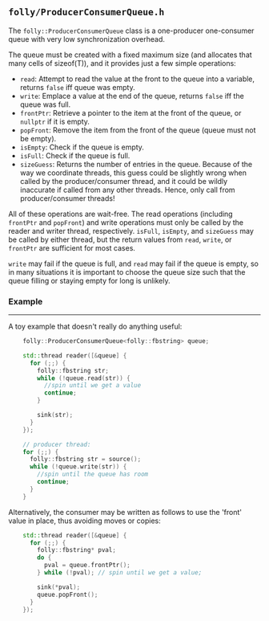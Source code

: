 `folly/ProducerConsumerQueue.h`
-------------------------------

The `folly::ProducerConsumerQueue` class is a one-producer
one-consumer queue with very low synchronization overhead.

The queue must be created with a fixed maximum size (and allocates
that many cells of sizeof(T)), and it provides just a few simple
operations:

 * `read`: Attempt to read the value at the front to the queue into a variable,
           returns `false` iff queue was empty.
 * `write`: Emplace a value at the end of the queue, returns `false` iff the
            queue was full.
 * `frontPtr`: Retrieve a pointer to the item at the front of the queue, or
               `nullptr` if it is empty.
 * `popFront`: Remove the item from the front of the queue (queue must not be
               empty).
 * `isEmpty`: Check if the queue is empty.
 * `isFull`: Check if the queue is full.
 * `sizeGuess`: Returns the number of entries in the queue. Because of the
                way we coordinate threads, this guess could be slightly wrong
                when called by the producer/consumer thread, and it could be
                wildly inaccurate if called from any other threads. Hence,
                only call from producer/consumer threads!

All of these operations are wait-free.  The read operations (including
`frontPtr` and `popFront`) and write operations must only be called by the
reader and writer thread, respectively. `isFull`, `isEmpty`, and `sizeGuess`
may be called by either thread, but the return values from `read`, `write`, or
`frontPtr` are sufficient for most cases.

`write` may fail if the queue is full, and `read` may fail if the queue is
empty, so in many situations it is important to choose the queue size such that
the queue filling  or staying empty for long is unlikely.

### Example
***

A toy example that doesn't really do anything useful:

``` Cpp
    folly::ProducerConsumerQueue<folly::fbstring> queue;

    std::thread reader([&queue] {
      for (;;) {
        folly::fbstring str;
        while (!queue.read(str)) {
          //spin until we get a value
          continue;
        }

        sink(str);
      }
    });

    // producer thread:
    for (;;) {
      folly::fbstring str = source();
      while (!queue.write(str)) {
        //spin until the queue has room
        continue;
      }
    }
```

Alternatively, the consumer may be written as follows to use the 'front' value
in place, thus avoiding moves or copies:

``` Cpp
    std::thread reader([&queue] {
      for (;;) {
        folly::fbstring* pval;
        do {
          pval = queue.frontPtr();
        } while (!pval); // spin until we get a value;

        sink(*pval);
        queue.popFront();
      }
    });
```
